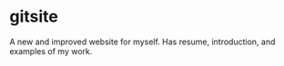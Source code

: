 # gitsite
A new and improved website for myself. Has resume, introduction, and examples of my work.
